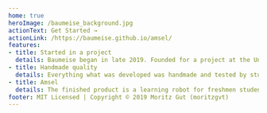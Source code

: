 ```yaml
---
home: true
heroImage: /baumeise_background.jpg
actionText: Get Started →
actionLink: /https://baumeise.github.io/amsel/
features:
- title: Started in a project
  details: Baumeise began in late 2019. Founded for a project at the University of Media in Stuttgart.
- title: Handmade quality
  details: Everything what was developed was handmade and tested by students.
- title: Amsel 
  details: The finished product is a learning robot for freshmen students called Amsel.
footer: MIT Licensed | Copyright © 2019 Moritz Gut (moritzgvt)
---
```


